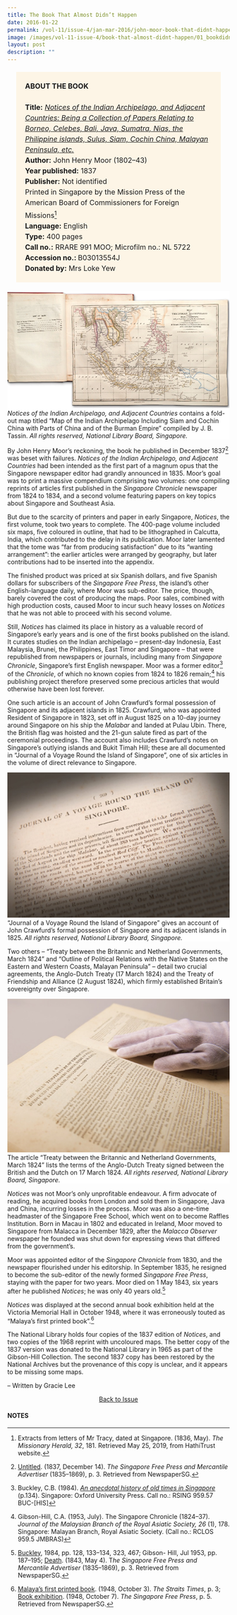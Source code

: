 ```yaml
---
title: The Book That Almost Didn’t Happen
date: 2016-01-22
permalink: /vol-11/issue-4/jan-mar-2016/john-moor-book-that-didnt-happen
image: /images/vol-11-issue-4/book-that-almost-didnt-happen/01_bookdidnthappen.jpg
layout: post
description: ""
---
```

<span style="background-colour: #fdf5e6; padding: 20px; margin: 20px; background:#fdf5e6; display:block; font-size:1rem; line-height:1.5rem;"><b>ABOUT THE BOOK</b>
<br><br>
<b>Title:</b> <i><a href="https://eresources.nlb.gov.sg/printheritage/detail/f9d3332f-3612-46d3-b134-b254d106aaf9.aspx">Notices of the Indian Archipelago, and Adjacent Countries: Being a Collection of Papers Relating to Borneo, Celebes, Bali, Java, Sumatra, Nias, the Philippine islands, Sulus, Siam, Cochin China, Malayan Peninsula, etc.</a></i>
<br>
<b>Author:</b> John Henry Moor (1802–43)
<br>
<b>Year published:</b> 1837
<br>
<b>Publisher:</b> Not identified
<br>
Printed in Singapore by the Mission Press of the American Board of Commissioners for Foreign Missions[^1]
<br>
<b>Language:</b> English
<br>
<b>Type:</b> 400 pages
<br>
<b>Call no.:</b> RRARE 991 MOO; Microfilm no.: NL 5722
<br>
<b>Accession no.: </b> B03013554J
<br>
<b>Donated by:</b> Mrs Loke Yew</span>

<div style="background-color: white;"><img src="/images/vol-11-issue-4/book-that-almost-didnt-happen/01a_bookdidnthappen.jpg"><i>Notices of the Indian Archipelago, and Adjacent Countries</i> contains a fold-out map titled “Map of the Indian Archipelago Including Siam and Cochin China with Parts of China and of the Burman Empire” compiled by J. B. Tassin. <i>All rights reserved, National Library Board, Singapore.</i></div>

By John Henry Moor’s reckoning, the book he published in December 1837[^2] was beset with failures. *Notices of the Indian Archipelago, and Adjacent Countries* had been intended as the first part of a magnum opus that the Singapore newspaper editor had grandly announced in 1835. Moor’s goal was to print a massive compendium comprising two volumes: one compiling reprints of articles first published in the *Singapore Chronicle* newspaper from 1824 to 1834, and a second volume featuring papers on key topics about Singapore and Southeast Asia.

But due to the scarcity of printers and paper in early Singapore, *Notices*, the first volume, took two years to complete. The 400-page volume included six maps, five coloured in outline, that had to be lithographed in Calcutta, India, which contributed to the delay in its publication. Moor later lamented that the tome was “far from producing satisfaction” due to its “wanting arrangement”: the earlier articles were arranged by geography, but later contributions had to be inserted into the appendix.

The finished product was priced at six Spanish dollars, and five Spanish dollars for subscribers of the *Singapore Free Press*, the island’s other English-language daily, where Moor was sub-editor. The price, though, barely covered the cost of producing the maps. Poor sales, combined with high production costs, caused Moor to incur such heavy losses on *Notices* that he was not able to proceed with his second volume.

Still, *Notices* has claimed its place in history as a valuable record of Singapore’s early years and is one of the first books published on the island. It curates studies on the Indian archipelago – present-day Indonesia, East Malaysia, Brunei, the Philippines, East Timor and Singapore – that were republished from newspapers or journals, including many from *Singapore Chronicle*, Singapore’s first English newspaper. Moor was a former editor[^3] of the *Chronicle*, of which no known copies from 1824 to 1826 remain;[^4] his publishing project therefore preserved some precious articles that would otherwise have been lost forever.

One such article is an account of John Crawfurd’s formal possession of Singapore and its adjacent islands in 1825. Crawfurd, who was appointed Resident of Singapore in 1823, set off in August 1825 on a 10-day journey around Singapore on his ship the *Malabar* and landed at Pulau Ubin. There, the British flag was hoisted and the 21-gun salute fired as part of the ceremonial proceedings. The account also includes Crawfurd’s notes on Singapore’s outlying islands and Bukit Timah Hill; these are all documented in “Journal of a Voyage Round the Island of Singapore”, one of six articles in the volume of direct relevance to Singapore.

<div style="background-color: white;"><img src="/images/vol-11-issue-4/book-that-almost-didnt-happen/02a_bookdidnthappen.jpg">“Journal of a Voyage Round the Island of Singapore” gives an account of John Crawfurd’s formal possession of Singapore and its adjacent islands in 1825. <i>All rights reserved, National Library Board, Singapore.</i></div>

Two others – “Treaty between the Britannic and Netherland Governments, March 1824” and “Outline of Political Relations with the Native States on the Eastern and Western Coasts, Malayan Peninsula” – detail two crucial agreements, the Anglo-Dutch Treaty (17 March 1824) and the Treaty of Friendship and Alliance (2 August 1824), which firmly established Britain’s sovereignty over Singapore.

<div style="background-color: white;"><img src="/images/vol-11-issue-4/book-that-almost-didnt-happen/03a_bookdidnthappen.jpg">The article “Treaty between the Britannic and Netherland Governments, March 1824” lists the terms of the Anglo-Dutch Treaty signed between the British and the Dutch on 17 March 1824. <i>All rights reserved, National Library Board, Singapore.</i></div>

*Notices* was not Moor’s only unprofitable endeavour. A firm advocate of reading, he acquired books from London and sold them in Singapore, Java and China, incurring losses in the process. Moor was also a one-time headmaster of the Singapore Free School, which went on to become Raffles Institution. Born in Macau in 1802 and educated in Ireland, Moor moved to Singapore from Malacca in December 1829, after the *Malacca Observer* newspaper he founded was shut down for expressing views that differed from the government’s.

Moor was appointed editor of the *Singapore Chronicle* from 1830, and the newspaper flourished under his editorship. In September 1835, he resigned to become the sub-editor of the newly formed *Singapore Free Press*, staying with the paper for two years. Moor died on 1 May 1843, six years after he published *Notices*; he was only 40 years old.[^5]

*Notices* was displayed at the second annual book exhibition held at the Victoria Memorial Hall in October 1948, where it was erroneously touted as “Malaya’s first printed book”.[^6]

The National Library holds four copies of the 1837 edition of *Notices*, and two copies of the 1968 reprint with uncoloured maps. The better copy of the 1837 version was donated to the National Library in 1965 as part of the Gibson-Hill Collection. The second 1837 copy has been restored by the National Archives but the provenance of this copy is unclear, and it appears to be missing some maps.

– Written by Gracie Lee

<a href="/vol-11/issue-4/jan-mar-2016/"><center>Back to Issue</center></a>

#### **NOTES**

[^1]:Extracts from letters of Mr Tracy, dated at Singapore. (1836, May). *The Missionary Herald, 32*, 181. Retrieved May 25, 2019, from HathiTrust website.

[^2]:[Untitled](https://eresources.nlb.gov.sg/newspapers/Digitised/Article/singfreepressa18371214-1.2.16). (1837, December 14). *The Singapore Free Press and Mercantile Advertiser* (1835–1869), p. 3. Retrieved from NewspaperSG.

[^3]:Buckley, C.B. (1984). *[An anecdotal history of old times in Singapore](http://eservice.nlb.gov.sg/item_holding_s.aspx?bid=4082239)* (p.134). Singapore: Oxford University Press. Call no.: RSING 959.57 BUC-[HIS]

[^4]:Gibson-Hill, C.A. (1953, July). The Singapore Chronicle (1824–37). *Journal of the Malaysian Branch of the Royal Asiatic Society, 26* (1), 178. Singapore: Malayan Branch, Royal Asiatic Society. (Call no.: RCLOS 959.5 JMBRAS)

[^5]:[Buckley](http://eservice.nlb.gov.sg/item_holding_s.aspx?bid=4082239), 1984, pp. 128, 133–134, 323, 467; Gibson- Hill, Jul 1953, pp. 187–195; [Death](http://eresources.nlb.gov.sg/newspapers/Digitised/Article/singfreepressa18430504-1.2.9). (1843, May 4). T*he Singapore Free Press and Mercantile Advertiser* (1835–1869), p. 3. Retrieved from NewspaperSG.

[^6]:[Malaya’s first printed book](http://eresources.nlb.gov.sg/newspapers/Digitised/Article/straitstimes19481003-1.2.38). (1948, October 3). *The Straits Times*, p. 3; [Book exhibition](http://eresources.nlb.gov.sg/newspapers/Digitised/Article/freepress19481007-1.2.82). (1948, October 7). *The Singapore Free Press*, p. 5. Retrieved from NewspaperSG.